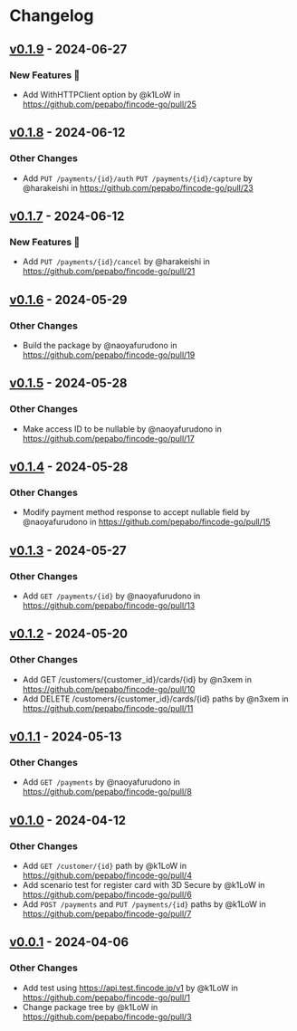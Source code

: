 # Changelog

## [v0.1.9](https://github.com/pepabo/fincode-go/compare/v0.1.8...v0.1.9) - 2024-06-27
### New Features 🎉
- Add WithHTTPClient option by @k1LoW in https://github.com/pepabo/fincode-go/pull/25

## [v0.1.8](https://github.com/pepabo/fincode-go/compare/v0.1.7...v0.1.8) - 2024-06-12
### Other Changes
- Add `PUT /payments/{id}/auth` `PUT /payments/{id}/capture` by @harakeishi in https://github.com/pepabo/fincode-go/pull/23

## [v0.1.7](https://github.com/pepabo/fincode-go/compare/v0.1.6...v0.1.7) - 2024-06-12
### New Features 🎉
- Add `PUT /payments/{id}/cancel` by @harakeishi in https://github.com/pepabo/fincode-go/pull/21

## [v0.1.6](https://github.com/pepabo/fincode-go/compare/v0.1.5...v0.1.6) - 2024-05-29
### Other Changes
- Build the package by @naoyafurudono in https://github.com/pepabo/fincode-go/pull/19

## [v0.1.5](https://github.com/pepabo/fincode-go/compare/v0.1.4...v0.1.5) - 2024-05-28
### Other Changes
- Make access ID to be nullable by @naoyafurudono in https://github.com/pepabo/fincode-go/pull/17

## [v0.1.4](https://github.com/pepabo/fincode-go/compare/v0.1.3...v0.1.4) - 2024-05-28
### Other Changes
- Modify payment method response to accept nullable field by @naoyafurudono in https://github.com/pepabo/fincode-go/pull/15

## [v0.1.3](https://github.com/pepabo/fincode-go/compare/v0.1.2...v0.1.3) - 2024-05-27
### Other Changes
- Add `GET /payments/{id}` by @naoyafurudono in https://github.com/pepabo/fincode-go/pull/13

## [v0.1.2](https://github.com/pepabo/fincode-go/compare/v0.1.1...v0.1.2) - 2024-05-20
### Other Changes
- Add GET /customers/{customer_id}/cards/{id} by @n3xem in https://github.com/pepabo/fincode-go/pull/10
- Add DELETE /customers/{customer_id}/cards/{id} paths by @n3xem in https://github.com/pepabo/fincode-go/pull/11

## [v0.1.1](https://github.com/pepabo/fincode-go/compare/v0.1.0...v0.1.1) - 2024-05-13
### Other Changes
- Add `GET /payments` by @naoyafurudono in https://github.com/pepabo/fincode-go/pull/8

## [v0.1.0](https://github.com/pepabo/fincode-go/compare/v0.0.1...v0.1.0) - 2024-04-12
### Other Changes
- Add `GET /customer/{id}` path by @k1LoW in https://github.com/pepabo/fincode-go/pull/4
- Add scenario test for register card with 3D Secure by @k1LoW in https://github.com/pepabo/fincode-go/pull/6
- Add `POST /payments` and `PUT /payments/{id}` paths by @k1LoW in https://github.com/pepabo/fincode-go/pull/7

## [v0.0.1](https://github.com/pepabo/fincode-go/commits/v0.0.1) - 2024-04-06
### Other Changes
- Add test using https://api.test.fincode.jp/v1 by @k1LoW in https://github.com/pepabo/fincode-go/pull/1
- Change package tree by @k1LoW in https://github.com/pepabo/fincode-go/pull/3
